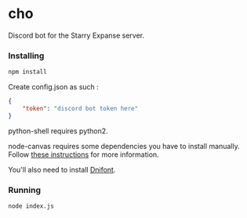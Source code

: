 # cho

Discord bot for the Starry Expanse server.

### Installing

```sh
npm install
```

Create config.json as such :

```json
{
	"token": "discord bot token here"
}
```

python-shell requires python2.

node-canvas requires some dependencies you have to install manually.
Follow [these instructions](https://github.com/Automattic/node-canvas/wiki) for more information.

You'll also need to install [Dnifont](http://urufont.orangehairedboy.com/Dni.ttf).

### Running

```sh
node index.js
```

